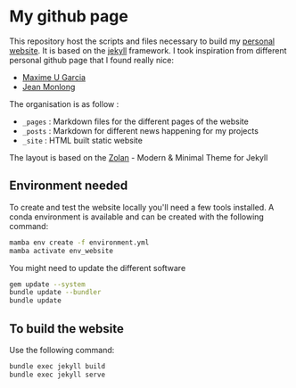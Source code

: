 # My github page

This repository host the scripts and files necessary to build my [personal website](https://louislenezet.github.io).
It is based on the [jekyll](https://jekyllrb.com/) framework.
I took inspiration from different personal github page that I found really nice:

- [Maxime U Garcia](https://maxulysse.github.io/)
- [Jean Monlong](https://jmonlong.github.io/)

The organisation is as follow :

- `_pages` : Markdown files for the different pages of the website
- `_posts` : Markdown for different news happening for my projects
- `_site`  : HTML built static website

The layout is based on the [Zolan](https://github.com/artemsheludko/zolan) - Modern & Minimal Theme for Jekyll

## Environment needed

To create and test the website locally you'll need a few tools installed.
A conda environment is available and can be created with the following command:

```bash
mamba env create -f environment.yml
mamba activate env_website
```

You might need to update the different software

```bash
gem update --system
bundle update --bundler
bundle update
```

## To build the website

Use the following command:

```bash
bundle exec jekyll build
bundle exec jekyll serve
```
